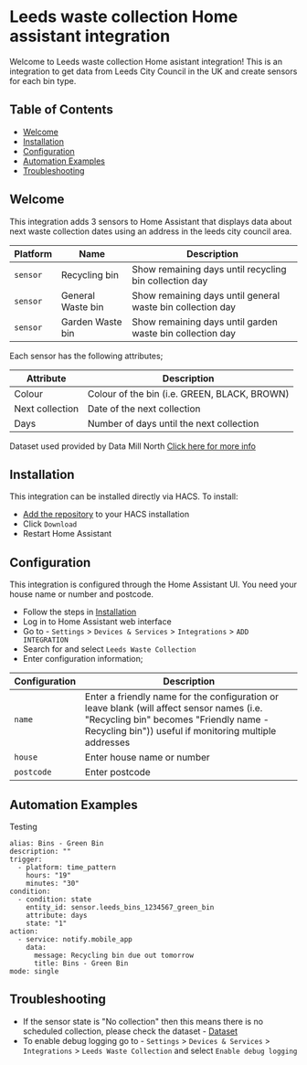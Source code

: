 # Leeds waste collection Home assistant integration

Welcome to Leeds waste collection Home asistant integration! This is an integration to get data from Leeds City Council in the UK and create sensors for each bin type.

## Table of Contents

- [Welcome](#welcome)
- [Installation](#installation)
- [Configuration](#configuration)
- [Automation Examples](#automation-examples)
- [Troubleshooting](#troubleshooting)

## Welcome

This integration adds 3 sensors to Home Assistant that displays data about next waste collection dates using an address in the leeds city council area.

Platform | Name | Description
-- | -- | --
`sensor` | Recycling bin | Show remaining days until recycling bin collection day
`sensor` | General Waste bin | Show remaining days until general waste bin collection day
`sensor` | Garden Waste bin | Show remaining days until garden waste bin collection day

Each sensor has the following attributes;

Attribute | Description
-- | --
Colour | Colour of the bin (i.e. GREEN, BLACK, BROWN)
Next collection | Date of the next collection
Days | Number of days until the next collection

Dataset used provided by Data Mill North [Click here for more info](https://datamillnorth.org/dataset/ep6lz/household-waste-collections)

## Installation

This integration can be installed directly via HACS. To install:

* [Add the repository](https://my.home-assistant.io/redirect/hacs_repository/?owner=joemcc-90&repository=leeds-bins-hass&category=integration) to your HACS installation
* Click `Download`
* Restart Home Assistant

## Configuration

This integration is configured through the Home Assistant UI. You need your house name or number and postcode.

* Follow the steps in [Installation](#installation)
* Log in to Home Assistant web interface
* Go to - `Settings` > `Devices & Services` > `Integrations` > `ADD INTEGRATION`
* Search for and select `Leeds Waste Collection`
* Enter configuration information;

Configuration | Description
-- | --
`name` | Enter a friendly name for the configuration or leave blank (will affect sensor names (i.e. "Recycling bin" becomes "Friendly name - Recycling bin")) useful if monitoring multiple addresses
`house` | Enter house name or number
`postcode` | Enter postcode

## Automation Examples

Testing
```
alias: Bins - Green Bin
description: ""
trigger:
  - platform: time_pattern
    hours: "19"
    minutes: "30"
condition:
  - condition: state
    entity_id: sensor.leeds_bins_1234567_green_bin
    attribute: days
    state: "1"
action:
  - service: notify.mobile_app
    data:
      message: Recycling bin due out tomorrow
      title: Bins - Green Bin
mode: single
```


## Troubleshooting

* If the sensor state is "No collection" then this means there is no scheduled collection, please check the dataset - [Dataset](https://datamillnorth.org/dataset/ep6lz/household-waste-collections)
* To enable debug logging go to - `Settings` > `Devices & Services` > `Integrations` > `Leeds Waste Collection` and select `Enable debug logging` 